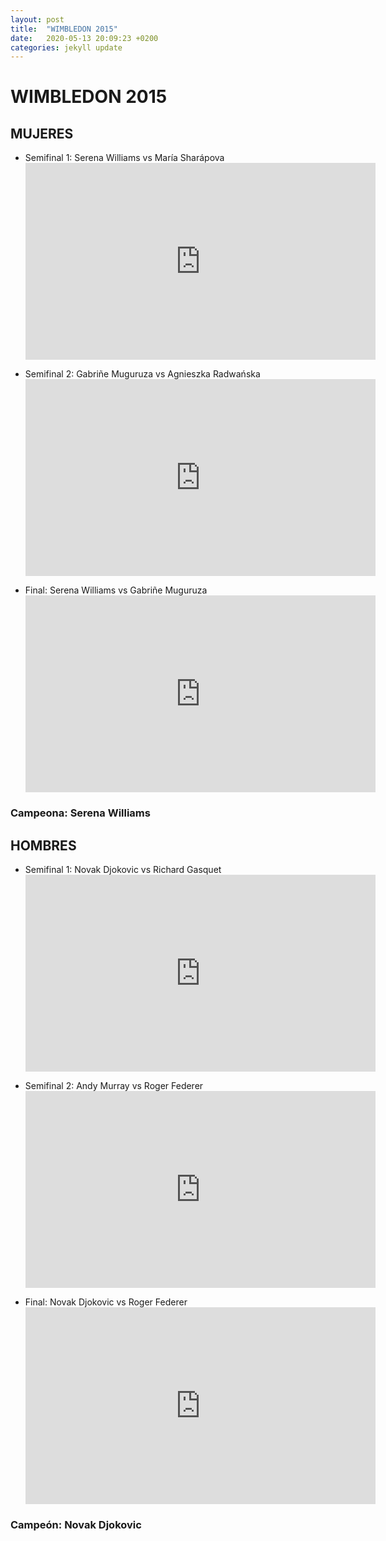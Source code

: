 ```yaml
---
layout: post
title:  "WIMBLEDON 2015"
date:   2020-05-13 20:09:23 +0200
categories: jekyll update
---
```


# WIMBLEDON 2015

## MUJERES
* Semifinal 1: Serena Williams vs María Sharápova <iframe width="560" height="315" src="https://www.youtube.com/embed/NqMKaYtw4Jo" frameborder="0" allow="accelerometer; autoplay; encrypted-media; gyroscope; picture-in-picture" allowfullscreen></iframe>

* Semifinal 2: Gabriñe Muguruza vs Agnieszka Radwańska <iframe width="560" height="315" src="https://www.youtube.com/embed/lJFoADAjm4o" frameborder="0" allow="accelerometer; autoplay; encrypted-media; gyroscope; picture-in-picture" allowfullscreen></iframe>

* Final: Serena Williams vs Gabriñe Muguruza <iframe width="560" height="315" src="https://www.youtube.com/embed/zdCmTZGVn1U" frameborder="0" allow="accelerometer; autoplay; encrypted-media; gyroscope; picture-in-picture" allowfullscreen></iframe>

### Campeona: Serena Williams

## HOMBRES
* Semifinal 1: Novak Djokovic vs Richard Gasquet <iframe width="560" height="315" src="https://www.youtube.com/embed/QXXminNe6CQ" frameborder="0" allow="accelerometer; autoplay; encrypted-media; gyroscope; picture-in-picture" allowfullscreen></iframe>

* Semifinal 2: Andy Murray vs Roger Federer  <iframe width="560" height="315" src="https://www.youtube.com/embed/runIS2kdkLc" frameborder="0" allow="accelerometer; autoplay; encrypted-media; gyroscope; picture-in-picture" allowfullscreen></iframe>

* Final: Novak Djokovic vs Roger Federer <iframe width="560" height="315" src="https://www.youtube.com/embed/7CWFcvvtrt8" frameborder="0" allow="accelerometer; autoplay; encrypted-media; gyroscope; picture-in-picture" allowfullscreen></iframe>

### Campeón: Novak Djokovic 
